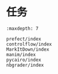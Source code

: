 # 任务

```{toctree}
:maxdepth: 7

prefect/index
controlflow/index
MarkItDown/index
manim/index
pycairo/index
nbgrader/index
```
